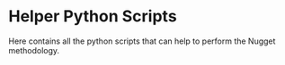 # Helper Python Scripts

Here contains all the python scripts that can help to perform the Nugget methodology.
